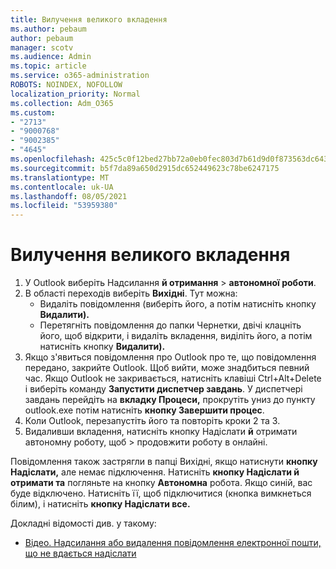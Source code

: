 ```yaml
---
title: Вилучення великого вкладення
ms.author: pebaum
author: pebaum
manager: scotv
ms.audience: Admin
ms.topic: article
ms.service: o365-administration
ROBOTS: NOINDEX, NOFOLLOW
localization_priority: Normal
ms.collection: Adm_O365
ms.custom:
- "2713"
- "9000768"
- "9002385"
- "4645"
ms.openlocfilehash: 425c5c0f12bed27bb72a0eb0fec803d7b61d9d0f873563dc6439cbfda9fdd08c
ms.sourcegitcommit: b5f7da89a650d2915dc652449623c78be6247175
ms.translationtype: MT
ms.contentlocale: uk-UA
ms.lasthandoff: 08/05/2021
ms.locfileid: "53959380"
---
```

# <a name="remove-the-large-attachment"></a>Вилучення великого вкладення

1. У Outlook виберіть Надсилання **й отримання**  >  **автономної роботи**. 
2. В області переходів виберіть **Вихідні**. Тут можна: 
    - Видаліть повідомлення (виберіть його, а потім натисніть кнопку **Видалити).**
    - Перетягніть повідомлення до папки Чернетки, двічі клацніть його, щоб відкрити, і видаліть вкладення, виділіть його, а потім натисніть кнопку **Видалити).**
3. Якщо з'явиться повідомлення про Outlook про те, що повідомлення передано, закрийте Outlook. Щоб вийти, може знадбиться певний час. Якщо Outlook не закривається, натисніть клавіші Ctrl+Alt+Delete і виберіть команду **Запустити диспетчер завдань**. У диспетчері завдань перейдіть на **вкладку Процеси,** прокрутіть униз до пункту outlook.exe потім натисніть **кнопку Завершити процес**.
4. Коли Outlook, перезапустіть його та повторіть кроки 2 та 3. 
5. Видаливши вкладення, натисніть кнопку Надіслати **й** отримати автономну роботу, щоб  >   продовжити роботу в онлайні. 

Повідомлення також застрягли в папці Вихідні, якщо натиснути **кнопку Надіслати,** але немає підключення. Натисніть **кнопку Надіслати й отримати та** погляньте на кнопку **Автономна** робота. Якщо синій, вас буде відключено. Натисніть її, щоб підключитися (кнопка вимкнеться білим), і натисніть **кнопку Надіслати все.**
 
 Докладні відомості див. у такому:
- [Відео. Надсилання або видалення повідомлення електронної пошти, що не вдається надіслати](https://support.office.com/article/Video-Send-or-delete-an-email-stuck-in-your-outbox-26d5d34a-4e5f-444a-a9e8-44db04a94dec) 